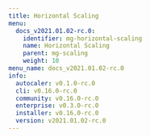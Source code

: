 ```yaml
---
title: Horizontal Scaling
menu:
  docs_v2021.01.02-rc.0:
    identifier: mg-horizontal-scaling
    name: Horizontal Scaling
    parent: mg-scaling
    weight: 10
menu_name: docs_v2021.01.02-rc.0
info:
  autocaler: v0.1.0-rc.0
  cli: v0.16.0-rc.0
  community: v0.16.0-rc.0
  enterprise: v0.3.0-rc.0
  installer: v0.16.0-rc.0
  version: v2021.01.02-rc.0
---
```


